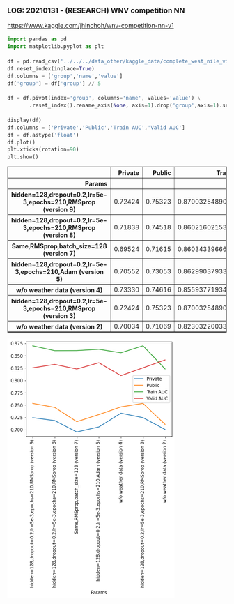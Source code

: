 ### LOG: 20210131 - (RESEARCH) WNV competition NN
https://www.kaggle.com/jhinchoh/wnv-competition-nn-v1


```python
import pandas as pd
import matplotlib.pyplot as plt

df = pd.read_csv('../../../data_other/kaggle_data/complete_west_nile_virus/result_log_20210131.csv',header=None,delimiter=':')
df.reset_index(inplace=True)
df.columns = ['group','name','value']
df['group'] = df['group'] // 5

df = df.pivot(index='group', columns='name', values='value') \
       .reset_index().rename_axis(None, axis=1).drop('group',axis=1).set_index('Params')

display(df)
df.columns = ['Private','Public','Train AUC','Valid AUC']
df = df.astype('float')
df.plot()
plt.xticks(rotation=90)
plt.show()
```


<div>
<style scoped>
    .dataframe tbody tr th:only-of-type {
        vertical-align: middle;
    }

    .dataframe tbody tr th {
        vertical-align: top;
    }

    .dataframe thead th {
        text-align: right;
    }
</style>
<table border="1" class="dataframe">
  <thead>
    <tr style="text-align: right;">
      <th></th>
      <th>Private</th>
      <th>Public</th>
      <th>Train AUC</th>
      <th>Valid AUC</th>
    </tr>
    <tr>
      <th>Params</th>
      <th></th>
      <th></th>
      <th></th>
      <th></th>
    </tr>
  </thead>
  <tbody>
    <tr>
      <th>hidden=128,dropout=0.2,lr=5e-3,epochs=210,RMSprop (version 9)</th>
      <td>0.72424</td>
      <td>0.75323</td>
      <td>0.870032548904419</td>
      <td>0.8254050016403198</td>
    </tr>
    <tr>
      <th>hidden=128,dropout=0.2,lr=5e-3,epochs=210,RMSprop (version 8)</th>
      <td>0.71838</td>
      <td>0.74518</td>
      <td>0.8602160215377808</td>
      <td>0.8323099613189697</td>
    </tr>
    <tr>
      <th>Same,RMSprop,batch_size=128 (version 7)</th>
      <td>0.69524</td>
      <td>0.71615</td>
      <td>0.8603433966636658</td>
      <td>0.82297682762146</td>
    </tr>
    <tr>
      <th>hidden=128,dropout=0.2,lr=5e-3,epochs=210,Adam (version 5)</th>
      <td>0.70552</td>
      <td>0.73053</td>
      <td>0.8629903793334961</td>
      <td>0.835641622543335</td>
    </tr>
    <tr>
      <th>w/o weather data (version 4)</th>
      <td>0.73330</td>
      <td>0.74616</td>
      <td>0.8559377193450928</td>
      <td>0.8095902800559998</td>
    </tr>
    <tr>
      <th>hidden=128,dropout=0.2,lr=5e-3,epochs=210,RMSprop (version 3)</th>
      <td>0.72424</td>
      <td>0.75323</td>
      <td>0.870032548904419</td>
      <td>0.8254050016403198</td>
    </tr>
    <tr>
      <th>w/o weather data (version 2)</th>
      <td>0.70034</td>
      <td>0.71069</td>
      <td>0.8230322003364563</td>
      <td>0.8412995338439941</td>
    </tr>
  </tbody>
</table>
</div>



    
![png](output_1_1.png)
    

